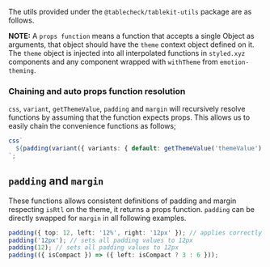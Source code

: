 The utils provided under the `@tablecheck/tablekit-utils` package are as follows.

**NOTE:** A `props function` means a function that accepts a single Object as arguments, that object should have the `theme` context object defined on it.
The `theme` object is injected into all interpolated functions in `styled.xyz` components and any component wrapped with `withTheme` from `emotion-theming`.

### Chaining and auto props function resolution

`css`, `variant`, `getThemeValue`, `padding` and `margin` will recursively resolve functions by assuming that the function expects props. This allows us to easily chain the convenience functions as follows;

```ts static
css`
  ${padding(variant({ variants: { default: getThemeValue('themeValue') } }))}
`;
```

## `padding` and `margin`

These functions allows consistent definitions of padding and margin respecting `isRtl` on the theme, it returns a props function.
`padding` can be directly swapped for `margin` in all following examples.

```ts static
padding({ top: 12, left: '12%', right: '12px' }); // applies correctly
padding('12px'); // sets all padding values to 12px
padding(12); // sets all padding values to 12px
padding(({ isCompact }) => ({ left: isCompact ? 3 : 6 }));
```

